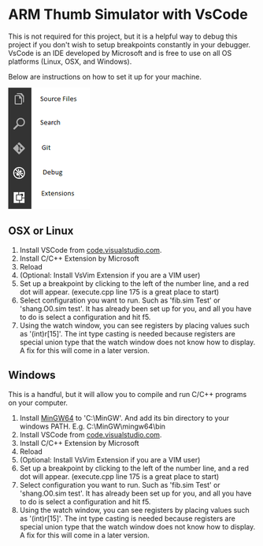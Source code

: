 # ARM Thumb Simulator with VsCode

This is not required for this project, but it is a helpful way to debug this project if you don't wish to setup breakpoints constantly in your debugger.
VsCode is an IDE developed by Microsoft and is free to use on all OS platforms (Linux, OSX, and Windows).

Below are instructions on how to set it up for your machine.

![VsCode Icon Cheatsheet](IconHelp.png)

## OSX or Linux

1. Install VSCode from [code.visualstudio.com](https://code.visualstudio.com).
2. Install C/C++ Extension by Microsoft
3. Reload
4. (Optional: Install VsVim Extension if you are a VIM user)
5. Set up a breakpoint by clicking to the left of the number line, and a red dot will appear. (execute.cpp line 175 is a great place to start)
6. Select configuration you want to run. Such as 'fib.sim Test' or 'shang.O0.sim test'. It has already been set up for you, and all you have to do is select a configuration and hit f5.
7. Using the watch window, you can see registers by placing values such as '(int)r[15]'. The int type casting is needed because registers are special union type that the watch window does not know how to display. A fix for this will come in a later version.

## Windows
This is a handful, but it will allow you to compile and run C/C++ programs on your computer.

1. Install [MinGW64](https://mingw-w64.org) to 'C:\MinGW'. And add its bin directory to your windows PATH. E.g. C:\MinGW\mingw64\bin
2. Install VSCode from [code.visualstudio.com](https://code.visualstudio.com).
3. Install C/C++ Extension by Microsoft
4. Reload
5. (Optional: Install VsVim Extension if you are a VIM user)
6. Set up a breakpoint by clicking to the left of the number line, and a red dot will appear. (execute.cpp line 175 is a great place to start)
7. Select configuration you want to run. Such as 'fib.sim Test' or 'shang.O0.sim test'. It has already been set up for you, and all you have to do is select a configuration and hit f5.
8. Using the watch window, you can see registers by placing values such as '(int)r[15]'. The int type casting is needed because registers are special union type that the watch window does not know how to display. A fix for this will come in a later version.